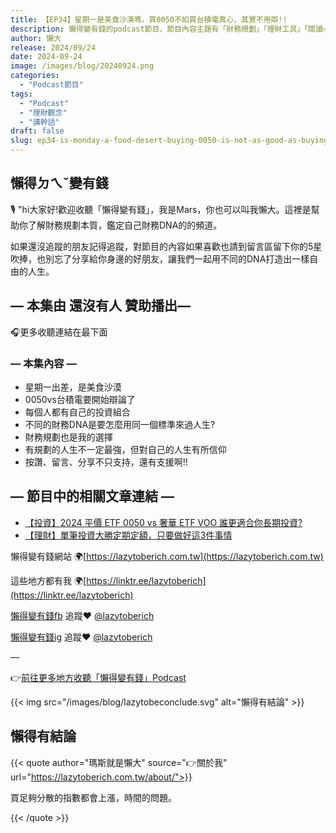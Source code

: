 ```yaml
---
title: 【EP34】星期一是美食沙漠嗎，買0050不如買台積電真心，其實不用辯!!
description: 懶得變有錢的podcast節目，節目內容主題有「財務規劃」「理財工具」「閱讀心得」「職涯與生活」，內容涵蓋了你與金錢會產生的所有關係。如果想要讓自己對「財務規劃」的本質有更進一步的認識，歡迎訂閱、追蹤、分享並歡迎進一步提出你的想法，讓更多人一起財務有規劃、快樂有方法。
author: 懶大
release: 2024/09/24
date: 2024-09-24
image: /images/blog/20240924.png
categories:
  - "Podcast節目"
tags:
  - "Podcast"
  - "理財觀念"
  - "講幹話"
draft: false
slug: ep34-is-monday-a-food-desert-buying-0050-is-not-as-good-as-buying-tsmc-honestly-there-is-really-no-need-to-argue
---
```


## 懶得ㄉㄟˇ變有錢

🎙️ "hi大家好!歡迎收聽「懶得變有錢」，我是Mars，你也可以叫我懶大。這裡是幫助你了解財務規劃本質，鑑定自己財務DNA的的頻道。

如果還沒追蹤的朋友記得追蹤，對節目的內容如果喜歡也請到留言區留下你的5星吹捧，也別忘了分享給你身邊的好朋友，讓我們一起用不同的DNA打造出一樣自由的人生。

## — 本集由 還沒有人 贊助播出—

🎧更多收聽連結在最下面

### — 本集內容 —

- 星期一出差，是美食沙漠
- 0050vs台積電要開始辯論了
- 每個人都有自己的投資組合
- 不同的財務DNA是要怎麼用同一個標準來過人生?
- 財務規劃也是我的選擇
- 有規劃的人生不一定最強，但對自己的人生有所信仰
- 按讚、留言、分享不只支持，還有支援啊!!

## — 節目中的相關文章連結 —

- [【投資】2024 平價 ETF 0050 vs 奢華 ETF VOO 誰更適合你長期投資?](https://lazytoberich.com.tw/blog/investing-affordable-vs-luxury-etf-comparison/)
- [【理財】單筆投資大勝定期定額，只要做好這3件事情](https://lazytoberich.com.tw/blog/finance-a-single-investment-outperforms-regular-fixed-investments-as-long-as-you-do-these-3-things-well/)

懶得變有錢網站 🌍[https://lazytoberich.com.tw](https://lazytoberich.com.tw)

這些地方都有我 🌍[https://linktr.ee/lazytoberich](https://linktr.ee/lazytoberich)

[懶得變有錢fb](https://www.facebook.com/lazytoberich) 追蹤❤️ [@lazytoberich](https://www.facebook.com/lazytoberich)

[懶得變有錢ig](https://www.instagram.com/lazytoberich/) 追蹤❤️ [@lazytoberich](https://www.instagram.com/lazytoberich/)

—

👉[前往更多地方收聽「懶得變有錢」Podcast](https://solink.soundon.fm/lazytoberich)

{{< img src="/images/blog/lazytobeconclude.svg" alt="懶得有結論" >}}

## 懶得有結論

{{< quote author="瑪斯就是懶大" source="👉關於我" url="https://lazytoberich.com.tw/about/">}}

買足夠分散的指數都會上漲，時間的問題。

{{< /quote >}}

